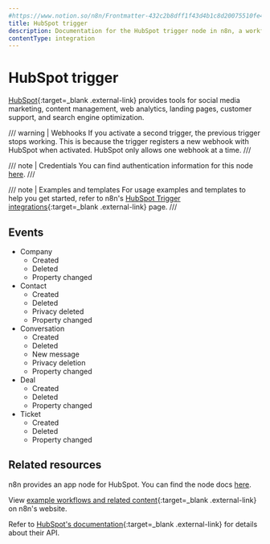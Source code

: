 ```yaml
---
#https://www.notion.so/n8n/Frontmatter-432c2b8dff1f43d4b1c8d20075510fe4
title: HubSpot trigger
description: Documentation for the HubSpot trigger node in n8n, a workflow automation platform. Includes details of operations and configuration, and links to examples and credentials information.
contentType: integration
---
```


# HubSpot trigger

[HubSpot](https://www.hubspot.com/){:target=_blank .external-link} provides tools for social media marketing, content management, web analytics, landing pages, customer support, and search engine optimization.

/// warning | Webhooks
If you activate a second trigger, the previous trigger stops working. This is because the trigger registers a new webhook with HubSpot when activated. HubSpot only allows one webhook at a time. 
///

/// note | Credentials
You can find authentication information for this node [here](/integrations/builtin/credentials/hubspot/).
///

/// note | Examples and templates
For usage examples and templates to help you get started, refer to n8n's [HubSpot Trigger integrations](https://n8n.io/integrations/hubspot-trigger/){:target=_blank .external-link} page.
///

## Events

* Company
	* Created
	* Deleted
	* Property changed
* Contact
	* Created
	* Deleted
	* Privacy deleted
	* Property changed
* Conversation
	* Created
	* Deleted
	* New message
	* Privacy deletion
	* Property changed
* Deal
	* Created
	* Deleted
	* Property changed
* Ticket
	* Created
	* Deleted
	* Property changed 

## Related resources

n8n provides an app node for HubSpot. You can find the node docs [here](/integrations/builtin/app-nodes/n8n-nodes-base.hubspot/).

View [example workflows and related content](https://n8n.io/integrations/hubspot-trigger/){:target=_blank .external-link} on n8n's website.

Refer to [HubSpot's documentation](https://developers.hubspot.com/docs/api/overview){:target=_blank .external-link} for details about their API.


